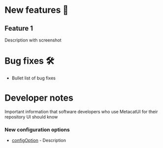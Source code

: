 # New features  :tada:

## Feature 1

Description with screenshot

# Bug fixes :hammer_and_wrench:

- Bullet list of bug fixes

# Developer notes

Important information that software developers who use MetacatUI for their repository UI should know


### New configuration options
- [configOption](https://nceas.github.io/metacatui/docs/AppConfig.html#configOption) - Description
